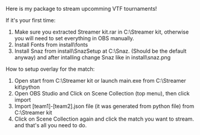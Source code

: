 Here is my package to stream upcomming VTF tournaments!

If it's your first time:
1) Make sure you extracted Streamer kit.rar in C:\Streamer kit, otherwise you will need to set everything in OBS manually.
2) Install Fonts from install\fonts
3) Install Snaz from install\SnazSetup at C:\Snaz. (Should be the default anyway) and after intalling change Snaz like in install\snaz.png

How to setup overlay for the match:
1) Open start from C:\Streamer kit or launch main.exe from C:\Streamer kit\python
2) Open OBS Studio and Click on Scene Collection (top menu), then click import
3) Import [team1]-[team2].json file (it was generated from python file) from C:\Streamer kit
4) Click on Scene Collection again and click the match you want to stream.
and that's all you need to do.
